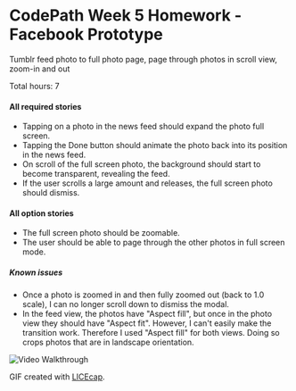 CodePath Week 5 Homework - Facebook Prototype
============================================

Tumblr feed photo to full photo page, page through photos in scroll view, zoom-in and out

Total hours: 7

#### All required stories ####
* Tapping on a photo in the news feed should expand the photo full screen.
* Tapping the Done button should animate the photo back into its position in the news feed.
* On scroll of the full screen photo, the background should start to become transparent, revealing the feed.
* If the user scrolls a large amount and releases, the full screen photo should dismiss.

#### All option stories ####
* The full screen photo should be zoomable.
* The user should be able to page through the other photos in full screen mode.

##### Known issues #####
* Once a photo is zoomed in and then fully zoomed out (back to 1.0 scale), I can no longer scroll down to dismiss the modal.
* In the feed view, the photos have "Aspect fill", but once in the photo view they should have "Aspect fit". However, I can't easily make the transition work. Therefore I used "Aspect fill" for both views. Doing so crops photos that are in landscape orientation.

![Video Walkthrough](Walkthrough.gif)


GIF created with [LICEcap](http://licecap.en.softonic.com/ "Download LICEcap").
